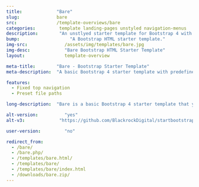 ```yaml
---
title:             "Bare"
slug:              bare
src:               /template-overviews/bare
categories:		    template landing-pages unstyled navigation-menus
description:	    "An unstlyed starter template for Bootstrap 4 with predefined file paths for easy development."
bump:			        "A Bootstrap HTML starter template."
img-src:	    	  /assets/img/templates/bare.jpg
img-desc:		      "Bare Bootstrap HTML Starter Template"
layout:		    	  template-overview

meta-title:        "Bare - Bootstrap Starter Template"
meta-description:  "A basic Bootstrap 4 starter template with predefined file paths for rapid development. All Start Bootstrap templates are free to download and open source."

features:
  - Fixed top navigation
  - Preset file paths

long-description:  "Bare is a basic Bootstrap 4 starter template that you can download, unzip, and use out of the box without having to change any file paths."

alt-version:		  "yes"
alt-v3:		        "https://github.com/BlackrockDigital/startbootstrap-bare/archive/v3.3.7.zip"

user-version:		  "no"

redirect_from:
  - /bare/
  - /bare.php/
  - /templates/bare.html/
  - /templates/bare/
  - /templates/bare/index.html
  - /downloads/bare.zip/
---
```


